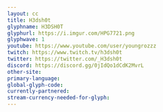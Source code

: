 ```yaml
---
layout: cc
title: H3dsh0t
glyphname: H3DSH0T
glyphurl: https://i.imgur.com/HPG7721.png
glyphwave: 1
youtube: https://www.youtube.com/user/youngrozzz
twitch: https://www.twitch.tv/h3dsh0t
twitter: https://twitter.com/_H3dsh0t
discord: https://discord.gg/0jIdQo1dCdK2MvrL
other-site: 
primary-language: 
global-glyph-code: 
currently-partnered: 
stream-currency-needed-for-glyph: 
---
```


